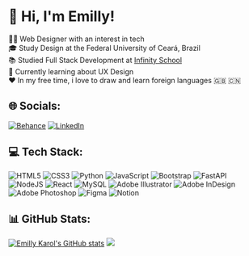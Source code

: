 # 👋 Hi, I'm Emilly!
👩‍💻 Web Designer with an interest in tech<br>🎓 Study Design at the Federal University of Ceará, Brazil<br>📚 Studied Full Stack Development at [Infinity School](https://infinityschool.com.br)</br>🔭 Currently learning about UX Design<br>❤️ In my free time, i love to draw and learn foreign languages 🇬🇧 🇨🇳

## 🌐 Socials:
[![Behance](https://img.shields.io/badge/Behance-1769ff?logo=behance&logoColor=white)](https://behance.net/emillykarol) [![LinkedIn](https://img.shields.io/badge/LinkedIn-%230077B5.svg?logo=linkedin&logoColor=white)](https://linkedin.com/in/emillykarol) 

## 💻 Tech Stack:
![HTML5](https://img.shields.io/badge/html5-%23E34F26.svg?style=for-the-badge&logo=html5&logoColor=white) ![CSS3](https://img.shields.io/badge/css3-%231572B6.svg?style=for-the-badge&logo=css3&logoColor=white) ![Python](https://img.shields.io/badge/python-3670A0?style=for-the-badge&logo=python&logoColor=ffdd54) ![JavaScript](https://img.shields.io/badge/javascript-%23323330.svg?style=for-the-badge&logo=javascript&logoColor=%23F7DF1E) ![Bootstrap](https://img.shields.io/badge/bootstrap-%238511FA.svg?style=for-the-badge&logo=bootstrap&logoColor=white) ![FastAPI](https://img.shields.io/badge/FastAPI-005571?style=for-the-badge&logo=fastapi) ![NodeJS](https://img.shields.io/badge/node.js-6DA55F?style=for-the-badge&logo=node.js&logoColor=white) ![React](https://img.shields.io/badge/react-%2320232a.svg?style=for-the-badge&logo=react&logoColor=%2361DAFB) ![MySQL](https://img.shields.io/badge/mysql-4479A1.svg?style=for-the-badge&logo=mysql&logoColor=white) ![Adobe Illustrator](https://img.shields.io/badge/adobe%20illustrator-%23FF9A00.svg?style=for-the-badge&logo=adobe%20illustrator&logoColor=white) ![Adobe InDesign](https://img.shields.io/badge/Adobe%20InDesign-49021F?style=for-the-badge&logo=adobeindesign&logoColor=FF3366) ![Adobe Photoshop](https://img.shields.io/badge/adobe%20photoshop-%2331A8FF.svg?style=for-the-badge&logo=adobe%20photoshop&logoColor=white) ![Figma](https://img.shields.io/badge/figma-%23F24E1E.svg?style=for-the-badge&logo=figma&logoColor=white) ![Notion](https://img.shields.io/badge/Notion-%23000000.svg?style=for-the-badge&logo=notion&logoColor=white)

## 📊 GitHub Stats:
[![Emilly Karol's GitHub stats](https://github-readme-stats.vercel.app/api?username=emillykarol&show_icons=true&theme=radical&hide_border=true&title_color=DB354C&text_color=ffffff&border_radius=0&icon_color=DB354C&include_all_commits=true&count_private=false)](https://github.com/anuraghazra/github-readme-stats)
![](https://github-readme-stats.vercel.app/api/top-langs/?username=emillykarol&theme=radical&hide_border=true&title_color=DB354C&text_color=ffffff&border_radius=0&icon_color=DB354C&include_all_commits=true&count_private=false&layout=compact)
<!--&border_color=DB354C-->
<!-- Proudly created with GPRM ( https://gprm.itsvg.in ) -->
